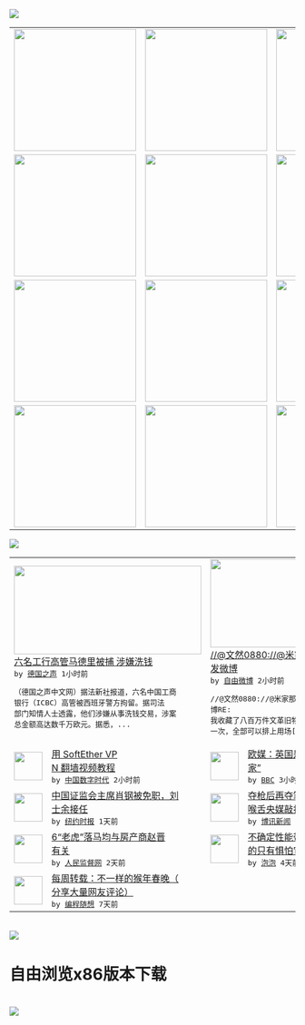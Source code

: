 

<a href="https://github.com/greatfire/z/raw/master/FreeBrowser.apk"><img src="https://raw.githubusercontent.com/greatfire/wiki/master/x/header.png" /></a><table><tr><td width="262" align="center" valign="center"><a href="https://github.com/greatfire/wiki/wiki/nyt" title="纽约时报中文网 国际纵览"><img src="https://raw.githubusercontent.com/greatfire/wiki/master/x/nyt_flag.png" width="215"/></a></td><td width="262" align="center" valign="center"><a href="https://github.com/greatfire/wiki/wiki/dw" title=""><img src="https://raw.githubusercontent.com/greatfire/wiki/master/x/dw_flag.png" width="215"/></a></td><td width="262" align="center" valign="center"><a href="https://github.com/greatfire/wiki/wiki/rmjd" title=""><img src="https://raw.githubusercontent.com/greatfire/wiki/master/x/rmjd_flag.png" width="215"/></a></td></tr><tr><td width="262" align="center" valign="center"><a href="https://github.com/paopaonetizen/website" title="泡泡 - 未经审查的互联网信息"><img src="https://raw.githubusercontent.com/greatfire/wiki/master/x/pp_flag.png" width="215"/></a></td><td width="262" align="center" valign="center"><a href="https://github.com/getlantern/mirror" title="以及自由微博和GreatFire.org官方中文论坛"><img src="https://raw.githubusercontent.com/greatfire/wiki/master/x/lantern_flag.png" width="215"/></a></td><td width="262" align="center" valign="center"><a href="https://github.com/cdtmirrors/m/" title=""><img src="https://raw.githubusercontent.com/greatfire/wiki/master/x/cdt_flag.png" width="215"/></a></td></tr><tr><td width="262" align="center" valign="center"><a href="https://github.com/program-think/blog" title="编程随想的博客"><img src="https://raw.githubusercontent.com/greatfire/wiki/master/x/pt_flag.png" width="215"/></a></td><td width="262" align="center" valign="center"><a href="https://github.com/greatfire/wiki/wiki/bbc" title=""><img src="https://raw.githubusercontent.com/greatfire/wiki/master/x/bbc_flag.png" width="215"/></a></td><td width="262" align="center" valign="center"><a href="https://github.com/freeweibo/s" title="自由微博 - 匿名和不受屏蔽的新浪微博搜索"><img src="https://raw.githubusercontent.com/greatfire/wiki/master/x/fw_flag.png" width="215"/></a></td></tr><tr><td width="262" align="center" valign="center"><a href="https://github.com/greatfire/wiki/wiki/google" title=""><img src="https://raw.githubusercontent.com/greatfire/wiki/master/x/google_flag.png" width="215"/></a></td><td width="262" align="center" valign="center"><a href="https://github.com/bxnews/boxun" title=""><img src="https://raw.githubusercontent.com/greatfire/wiki/master/x/bx_flag.png" width="215"/></a></td><td width="262" align="center" valign="center"><a href="https://github.com/greatfire/wiki/wiki/open-source" title="欢迎访问GreatFire.org开发者项目网站"><img src="https://raw.githubusercontent.com/greatfire/wiki/master/x/open-source_flag.png" width="215"/></a></td></tr></table><img src="https://raw.githubusercontent.com/greatfire/wiki/master/x/newsfeed text.png" /><table cols="4"><tr><td colspan="2" width="380"><a href="http://dw.com/p/1Hz95?maca=chi-GK-text-greatfire-all-chinese-15625-xml-mrss"><img src="http://www.dw.com/image/0,,19055758_302,00.jpg" width="330" height="156"/></a></br><a href="http://dw.com/p/1Hz95?maca=chi-GK-text-greatfire-all-chinese-15625-xml-mrss">六名工行高管马德里被捕 涉嫌洗钱</a></br><kbd> by <a href="http://dw.de">德国之声</a> 1小时前 </kbd></br><pre>（德国之声中文网）据法新社报道，六名中国工商<br/>银行（ICBC）高管被西班牙警方拘留。据司法<br/>部门知情人士透露，他们涉嫌从事洗钱交易，涉案<br/>总金额高达数千万欧元。据悉，...</pre></td><td colspan="2" width="380"><a href="https://freeweibo.com/weibo/3944729437380286"><img src="http://ww3.sinaimg.cn/large/63eb5b8dgw1f15rsiqjtgj20zq0qogvi.jpg" width="330" height="156"/></a></br><a href="https://freeweibo.com/weibo/3944729437380286">//@文然0880://@米家那个山:转<br/>发微博</a></br><kbd> by <a href="https://freeweibo.com/">自由微博</a> 2小时前 </kbd></br><pre>//@文然0880://@米家那个山:转发微<br/>博RE: 我收藏了八百万件文革旧物，如果再来<br/>一次，全部可以排上用场[汗</pre></td></tr><tr><td><img src="https://raw.githubusercontent.com/greatfire/wiki/master/x/cdt_logo.png" width="50" height="50"/></td><td width="280"><a href="http://feedproxy.google.com/~r/chinadigitaltimes/IyPt/~3/gZSlHQlyIDU/">用 SoftEther VP<br/>N 翻墙视频教程</a></br><kbd> by <a href="http://chinadigitaltimes.net/chinese/">中国数字时代</a> 2小时前 </kbd></td><td><img src="http://a.files.bbci.co.uk/worldservice/live/assets/images/2016/02/20/160220143453_euro_press_144x81_bbc_nocredit.jpg" width="50" height="50"/></td><td width="280"><a href="http://www.bbc.com/zhongwen/simp/world/2016/02/160220_uk_eu_reactions">欧媒：英国是欧盟改革谈判“赢<br/>家”</a></br><kbd> by <a href="http://www.bbc.co.uk/zhongwen/simp">BBC</a> 3小时前 </kbd></td></tr><tr><td><img src="https://raw.githubusercontent.com/greatfire/wiki/master/x/nyt_logo.png" width="50" height="50"/></td><td width="280"><a href="https://d3qlz4p8smvoli.cloudfront.net/china/20160220/cc20xiaogang/">中国证监会主席肖钢被免职，刘<br/>士余接任</a></br><kbd> by <a href="http://m.cn.nytimes.com/">纽约时报</a> 1天前 </kbd></td><td><img src="http://www.boxun.com/news/images/2016/02/201602200048china1.jpg" width="50" height="50"/></td><td width="280"><a href="http://www.boxun.com/news/gb/china/2016/02/201602200048.shtml">夺枪后再夺笔习近平借视察三大<br/>喉舌央媒敲打中宣部请看...</a></br><kbd> by <a href="http://www.boxun.com">博讯新闻</a> 1天前 </kbd></td></tr><tr><td><img src="http://www.rmjdw.com/uploads/allimg/160218/1221321514-0.png" width="50" height="50"/></td><td width="280"><a href="http://www.rmjdw.com//guanzhuzhongguo/20160218/15515.html">6“老虎”落马均与房产商赵晋<br/>有关 </a></br><kbd> by <a href="http://www.rmjdw.com/">人民监督网</a> 2天前 </kbd></td><td><img src="https://pao-pao.net/sites/pao-pao.net/files/styles/large/public/wen_zhong_tu__2.jpg?itok=yNSYccsb" width="50" height="50"/></td><td width="280"><a href="https://pao-pao.net/article/672">不确定性能带来机遇 波动毁掉<br/>的只有惧怕它的人</a></br><kbd> by <a href="https://pao-pao.net">泡泡</a> 4天前 </kbd></td></tr><tr><td><img src="http://lh5.googleusercontent.com/UPQD3cmXSJDF_EPa_BFdCs0Tb2D63DSy71ZF_yOWytgSv3d0vJ6R7jzjK582W6As9VTlyn-ri_L4jT4IwaZFLULe0yRCDd_5C4FYtGKEXsiAsyO32poih0SdRIW6lgaa1RTCFRZtD4M" width="50" height="50"/></td><td width="280"><a href="http://feedproxy.google.com/~r/programthink/~3/sVtVkAPeR8s/weekly-share-97.html">每周转载：不一样的猴年春晚（<br/>分享大量网友评论）</a></br><kbd> by <a href="http://program-think.blogspot.com">编程随想</a> 7天前 </kbd></td></table></br><a href="https://github.com/greatfire/z/raw/master/FreeBrowser.apk"><img src="https://raw.githubusercontent.com/greatfire/wiki/master/x/download app.png" /></a><h1>自由浏览x86版本下载<h1><a href="https://github.com/greatfire/z/raw/master/FreeBrowser-x86.apk"><img src="https://raw.githubusercontent.com/greatfire/images/master/fb86.qr.png" /></a>